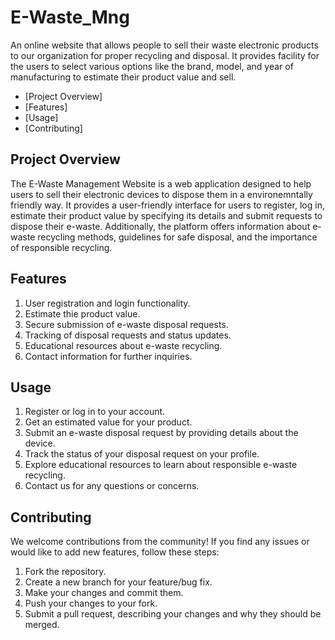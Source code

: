 # E-Waste_Mng
An online website that allows people to sell their waste electronic products to our organization for proper recycling and disposal. It provides facility for the users to select various options like the brand, model, and year of manufacturing to estimate their product value and sell.

- [Project Overview]
- [Features]
- [Usage]
- [Contributing]

  
## Project Overview

The E-Waste Management Website is a web application designed to help users to sell their electronic devices to dispose them in a environemntally friendly way. It provides a user-friendly interface for users to register, log in, estimate their product value by specifying its details and submit requests to dispose their e-waste. Additionally, the platform offers information about e-waste recycling methods, guidelines for safe disposal, and the importance of responsible recycling.

## Features 

1. User registration and login functionality.
2. Estimate thie product value.
3. Secure submission of e-waste disposal requests.
4. Tracking of disposal requests and status updates.
5. Educational resources about e-waste recycling.
6. Contact information for further inquiries.

## Usage

1. Register or log in to your account.
2. Get an estimated value for your product.
3. Submit an e-waste disposal request by providing details about the device.
4. Track the status of your disposal request on your profile.
5. Explore educational resources to learn about responsible e-waste recycling.
6. Contact us for any questions or concerns.

## Contributing

We welcome contributions from the community! If you find any issues or would like to add new features, follow these steps:

1. Fork the repository.
2. Create a new branch for your feature/bug fix.
3. Make your changes and commit them.
4. Push your changes to your fork.
5. Submit a pull request, describing your changes and why they should be merged.


